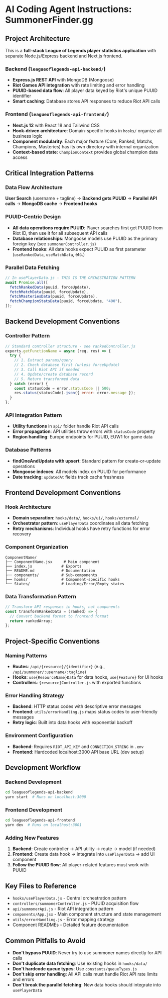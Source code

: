 # AI Coding Agent Instructions: SummonerFinder.gg

## Project Architecture

This is a **full-stack League of Legends player statistics application** with separate Node.js/Express backend and Next.js frontend.

### Backend (`leagueoflegends-api-backend/`)

- **Express.js REST API** with MongoDB (Mongoose)
- **Riot Games API integration** with rate limiting and error handling
- **PUUID-based data flow**: All player data keyed by Riot's unique PUUID identifier
- **Smart caching**: Database stores API responses to reduce Riot API calls

### Frontend (`leagueoflegends-api-frontend/`)

- **Next.js 12** with React 18 and Tailwind CSS
- **Hook-driven architecture**: Domain-specific hooks in `hooks/` organize all business logic
- **Component modularity**: Each major feature (Core, Ranked, Matchs, Champions, Masteries) has its own directory with internal organization
- **Context-based state**: `ChampionContext` provides global champion data access

## Critical Integration Patterns

### Data Flow Architecture

**User Search** (username + tagline) → **Backend gets PUUID** → **Parallel API calls** → **MongoDB cache** → **Frontend hooks**

### PUUID-Centric Design

- **All data operations require PUUID**: Player searches first get PUUID from Riot ID, then use it for all subsequent API calls
- **Database relationships**: Mongoose models use PUUID as the primary foreign key (see `summonerController.js`)
- **Frontend hooks**: All data hooks expect PUUID as first parameter (`useRankedData`, `useMatchData`, etc.)

### Parallel Data Fetching

```javascript
// In usePlayerData.js - THIS IS THE ORCHESTRATION PATTERN
await Promise.all([
  fetchRankedData(puuid, forceUpdate),
  fetchMatchData(puuid, forceUpdate),
  fetchMasteriesData(puuid, forceUpdate),
  fetchChampionStatsData(puuid, forceUpdate, "400"),
]);
```

## Backend Development Conventions

### Controller Pattern

```javascript
// Standard controller structure - see rankedController.js
exports.getFunctionName = async (req, res) => {
  try {
    // 1. Extract params/query
    // 2. Check database first (unless forceUpdate)
    // 3. Call Riot API if needed
    // 4. Update/create database record
    // 5. Return transformed data
  } catch (error) {
    const statusCode = error.statusCode || 500;
    res.status(statusCode).json({ error: error.message });
  }
};
```

### API Integration Pattern

- **Utility functions** in `api/` folder handle Riot API calls
- **Error propagation**: API utilities throw errors with `statusCode` property
- **Region handling**: Europe endpoints for PUUID, EUW1 for game data

### Database Patterns

- **findOneAndUpdate with upsert**: Standard pattern for create-or-update operations
- **Mongoose indexes**: All models index on PUUID for performance
- **Date tracking**: `updatedAt` fields track cache freshness

## Frontend Development Conventions

### Hook Architecture

- **Domain separation**: `hooks/data/`, `hooks/ui/`, `hooks/external/`
- **Orchestrator pattern**: `usePlayerData` coordinates all data fetching
- **Retry mechanisms**: Individual hooks have retry functions for error recovery

### Component Organization

```
ComponentName/
├── ComponentName.jsx     # Main component
├── index.js             # Exports
├── README.md            # Documentation
├── components/          # Sub-components
├── hooks/               # Component-specific hooks
└── States/              # Loading/Error/Empty states
```

### Data Transformation Pattern

```javascript
// Transform API responses in hooks, not components
const transformRankedData = (ranked) => {
  // Convert backend format to frontend format
  return rankedArray;
};
```

## Project-Specific Conventions

### Naming Patterns

- **Routes**: `/api/{resource}/{identifier}` (e.g., `/api/summoner/:username/:tagline`)
- **Hooks**: `use{ResourceName}Data` for data hooks, `use{Feature}` for UI hooks
- **Controllers**: `{resource}Controller.js` with exported functions

### Error Handling Strategy

- **Backend**: HTTP status codes with descriptive error messages
- **Frontend**: `utils/errorHandling.js` maps status codes to user-friendly messages
- **Retry logic**: Built into data hooks with exponential backoff

### Environment Configuration

- **Backend**: Requires `RIOT_API_KEY` and `CONNECTION_STRING` in `.env`
- **Frontend**: Hardcoded localhost:3000 API base URL (dev setup)

## Development Workflow

### Backend Development

```bash
cd leagueoflegends-api-backend
yarn start  # Runs on localhost:3000
```

### Frontend Development

```bash
cd leagueoflegends-api-frontend
yarn dev  # Runs on localhost:3001
```

### Adding New Features

1. **Backend**: Create controller → API utility → route → model (if needed)
2. **Frontend**: Create data hook → integrate into `usePlayerData` → add UI component
3. **Follow the PUUID flow**: All player-related features must work with PUUID

## Key Files to Reference

- `hooks/usePlayerData.js` - Central orchestration pattern
- `controllers/summonerController.js` - PUUID acquisition flow
- `api/summonerApi.js` - Riot API integration pattern
- `components/App.jsx` - Main component structure and state management
- `utils/errorHandling.js` - Error mapping strategy
- Component READMEs - Detailed feature documentation

## Common Pitfalls to Avoid

- **Don't bypass PUUID**: Never try to use summoner names directly for API calls
- **Don't duplicate data fetching**: Use existing hooks in `hooks/data/`
- **Don't hardcode queue types**: Use `constants/queueTypes.js`
- **Don't skip error handling**: All API calls must handle Riot API rate limits and errors
- **Don't break the parallel fetching**: New data hooks should integrate into `usePlayerData`
